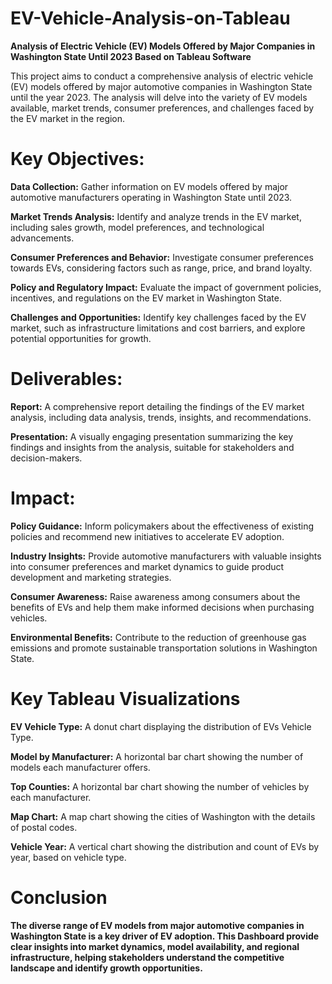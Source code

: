 # EV-Vehicle-Analysis-on-Tableau
**Analysis of Electric Vehicle (EV) Models Offered by Major Companies in Washington State Until 2023 Based on Tableau Software**

This project aims to conduct a comprehensive analysis of electric vehicle (EV) models offered by major automotive companies in Washington State until the year 2023. The analysis will delve into the variety of EV models available, market trends, consumer preferences, and challenges faced by the EV market in the region.

# Key Objectives:
**Data Collection:** Gather information on EV models offered by major automotive manufacturers operating in Washington State until 2023.

**Market Trends Analysis:** Identify and analyze trends in the EV market, including sales growth, model preferences, and technological advancements.

**Consumer Preferences and Behavior:** Investigate consumer preferences towards EVs, considering factors such as range, price, and brand loyalty.

**Policy and Regulatory Impact:** Evaluate the impact of government policies, incentives, and regulations on the EV market in Washington State.

**Challenges and Opportunities:** Identify key challenges faced by the EV market, such as infrastructure limitations and cost barriers, and explore potential opportunities for growth.

# Deliverables:

**Report:** A comprehensive report detailing the findings of the EV market analysis, including data analysis, trends, insights, and recommendations.

**Presentation:** A visually engaging presentation summarizing the key findings and insights from the analysis, suitable for stakeholders and decision-makers.

# Impact:

**Policy Guidance:** Inform policymakers about the effectiveness of existing policies and recommend new initiatives to accelerate EV adoption.

**Industry Insights:** Provide automotive manufacturers with valuable insights into consumer preferences and market dynamics to guide product development and marketing strategies.

**Consumer Awareness:** Raise awareness among consumers about the benefits of EVs and help them make informed decisions when purchasing vehicles.

**Environmental Benefits:** Contribute to the reduction of greenhouse gas emissions and promote sustainable transportation solutions in Washington State.

# Key Tableau Visualizations

**EV Vehicle Type:** A donut chart displaying the distribution of EVs Vehicle Type.

**Model by Manufacturer:** A horizontal bar chart showing the number of models each manufacturer offers.

**Top Counties:** A horizontal bar chart showing the number of vehicles by each manufacturer.

**Map Chart:** A map chart showing the cities of Washington with the details of postal codes.

**Vehicle Year:** A vertical chart showing the distribution and count of EVs by year, based on vehicle type.

# Conclusion

**The diverse range of EV models from major automotive companies in Washington State is a key driver of EV adoption. This Dashboard provide clear insights into market dynamics, model availability, and regional infrastructure, helping stakeholders understand the competitive landscape and identify growth opportunities.**
